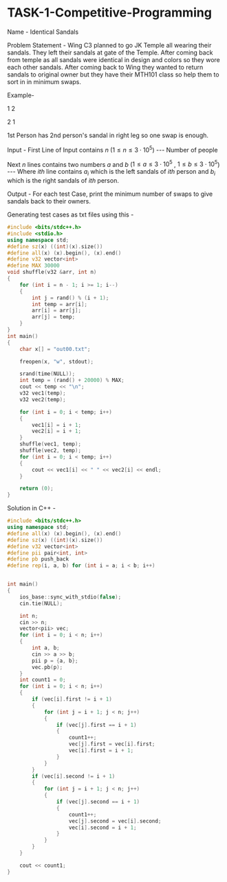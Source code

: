 # TASK-1-Competitive-Programming
Name - Identical Sandals

Problem Statement - 
Wing C3 planned to go JK Temple all wearing their sandals. They left their sandals at gate of the Temple. After coming back from temple as all sandals were identical in design and colors so they wore each other sandals. After coming back to Wing they wanted to return sandals to original owner but they have their MTH101 class so help them to sort in in minimum swaps.

Example- 

1 2

2 1

1st Person has 2nd person's sandal in right leg so one swap is enough.

Input - 
First Line of Input contains $n$  ($1 \le n \le 3 \cdot10^5$) --- Number of people 

Next $n$ lines contains two numbers $a$ and $b$ ($1 \le a \le 3 \cdot 10^5$ , $1 \le b \le 3 
\cdot 10^5$) --- Where $ith$ line contains $a_i$ which is the left sandals of $ith$ person and $b_i$ which is the right sandals of $ith$ person.

Output - For each test Case, print the minimum number of swaps to give sandals back to their owners.

Generating test cases as txt files using this -
```cpp
#include <bits/stdc++.h>
#include <stdio.h>
using namespace std;
#define sz(x) ((int)(x).size())
#define all(x) (x).begin(), (x).end()
#define v32 vector<int>
#define MAX 30000
void shuffle(v32 &arr, int n)
{
    for (int i = n - 1; i >= 1; i--)
    {
        int j = rand() % (i + 1);
        int temp = arr[i];
        arr[i] = arr[j];
        arr[j] = temp;
    }
}
int main()
{
    char x[] = "out00.txt";

    freopen(x, "w", stdout);

    srand(time(NULL));
    int temp = (rand() + 20000) % MAX;
    cout << temp << "\n";
    v32 vec1(temp);
    v32 vec2(temp);

    for (int i = 0; i < temp; i++)
    {
        vec1[i] = i + 1;
        vec2[i] = i + 1;
    }
    shuffle(vec1, temp);
    shuffle(vec2, temp);
    for (int i = 0; i < temp; i++)
    {
        cout << vec1[i] << " " << vec2[i] << endl;
    }

    return (0);
}
```

Solution in C++ - 
```cpp
#include <bits/stdc++.h>
using namespace std;
#define all(x) (x).begin(), (x).end()
#define sz(x) ((int)(x).size())
#define v32 vector<int>
#define pii pair<int, int>
#define pb push_back
#define rep(i, a, b) for (int i = a; i < b; i++)


int main()
{
    ios_base::sync_with_stdio(false);
    cin.tie(NULL);

    int n;
    cin >> n;
    vector<pii> vec;
    for (int i = 0; i < n; i++)
    {
        int a, b;
        cin >> a >> b;
        pii p = {a, b};
        vec.pb(p);
    }
    int count1 = 0;
    for (int i = 0; i < n; i++)
    {
        if (vec[i].first != i + 1)
        {
            for (int j = i + 1; j < n; j++)
            {
                if (vec[j].first == i + 1)
                {
                    count1++;
                    vec[j].first = vec[i].first;
                    vec[i].first = i + 1;
                }
            }
        }
        if (vec[i].second != i + 1)
        {
            for (int j = i + 1; j < n; j++)
            {
                if (vec[j].second == i + 1)
                {
                    count1++;
                    vec[j].second = vec[i].second;
                    vec[i].second = i + 1;
                }
            }
        }
    }

    cout << count1;
}
```
